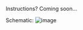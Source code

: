 Instructions? Coming soon...

Schematic:
![image](https://github.com/user-attachments/assets/0a0a3cc1-aa1e-46b9-b459-40e835705d82)
